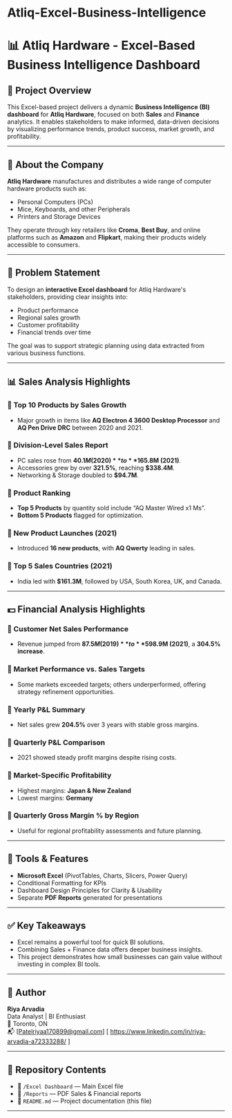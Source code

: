 # Atliq-Excel-Business-Intelligence
# 📊 Atliq Hardware - Excel-Based Business Intelligence Dashboard

## 📁 Project Overview

This Excel-based project delivers a dynamic **Business Intelligence (BI) dashboard** for **Atliq Hardware**, focused on both **Sales** and **Finance** analytics. It enables stakeholders to make informed, data-driven decisions by visualizing performance trends, product success, market growth, and profitability.

---

## 🏢 About the Company

**Atliq Hardware** manufactures and distributes a wide range of computer hardware products such as:

- Personal Computers (PCs)
- Mice, Keyboards, and other Peripherals
- Printers and Storage Devices

They operate through key retailers like **Croma**, **Best Buy**, and online platforms such as **Amazon** and **Flipkart**, making their products widely accessible to consumers.

---

## 🧩 Problem Statement

To design an **interactive Excel dashboard** for Atliq Hardware's stakeholders, providing clear insights into:

- Product performance
- Regional sales growth
- Customer profitability
- Financial trends over time

The goal was to support strategic planning using data extracted from various business functions.

---

## 📊 Sales Analysis Highlights

### 🔸 Top 10 Products by Sales Growth
- Major growth in items like **AQ Electron 4 3600 Desktop Processor** and **AQ Pen Drive DRC** between 2020 and 2021.

### 🔸 Division-Level Sales Report
- PC sales rose from **$40.1M (2020)** to **$165.8M (2021)**.
- Accessories grew by over **321.5%**, reaching **$338.4M**.
- Networking & Storage doubled to **$94.7M**.

### 🔸 Product Ranking
- **Top 5 Products** by quantity sold include “AQ Master Wired x1 Ms”.
- **Bottom 5 Products** flagged for optimization.

### 🔸 New Product Launches (2021)
- Introduced **16 new products**, with **AQ Qwerty** leading in sales.

### 🔸 Top 5 Sales Countries (2021)
- India led with **$161.3M**, followed by USA, South Korea, UK, and Canada.

---

## 💵 Financial Analysis Highlights

### 🔹 Customer Net Sales Performance
- Revenue jumped from **$87.5M (2019)** to **$598.9M (2021)**, a **304.5% increase**.

### 🔹 Market Performance vs. Sales Targets
- Some markets exceeded targets; others underperformed, offering strategy refinement opportunities.

### 🔹 Yearly P&L Summary
- Net sales grew **204.5%** over 3 years with stable gross margins.

### 🔹 Quarterly P&L Comparison
- 2021 showed steady profit margins despite rising costs.

### 🔹 Market-Specific Profitability
- Highest margins: **Japan & New Zealand**  
- Lowest margins: **Germany**

### 🔹 Quarterly Gross Margin % by Region
- Useful for regional profitability assessments and future planning.

---

## 🧰 Tools & Features

- **Microsoft Excel** (PivotTables, Charts, Slicers, Power Query)
- Conditional Formatting for KPIs
- Dashboard Design Principles for Clarity & Usability
- Separate **PDF Reports** generated for presentations

---

## ✅ Key Takeaways

- Excel remains a powerful tool for quick BI solutions.
- Combining Sales + Finance data offers deeper business insights.
- This project demonstrates how small businesses can gain value without investing in complex BI tools.

---

## 👤 Author

**Riya Arvadia**  
Data Analyst | BI Enthusiast  
📍 Toronto, ON  
📬 [Patelriyaa170899@gmail.com]
[ https://www.linkedin.com/in/riya-arvadia-a72333288/ ]

---

## 📌 Repository Contents

- 📂 `/Excel Dashboard` — Main Excel file  
- 📂 `/Reports` — PDF Sales & Financial reports  
- 📄 `README.md` — Project documentation (this file)

---

